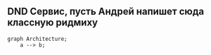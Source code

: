 ## DND Сервис, пусть Андрей напишет сюда классную ридмиху


```mermaid
graph Architecture;
    a --> b;
```